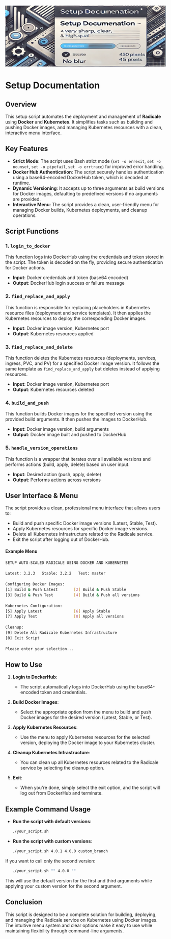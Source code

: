 ![My Image](./assets/setup.png)
# Setup Documentation

## Overview
This setup script automates the deployment and management of **Radicale** using **Docker** and **Kubernetes**. It simplifies tasks such as building and pushing Docker images, and managing Kubernetes resources with a clean, interactive menu interface.

## Key Features
- **Strict Mode**: The script uses Bash strict mode (`set -o errexit`, `set -o nounset`, `set -o pipefail`, `set -o errtrace`) for improved error handling.
- **Docker Hub Authentication**: The script securely handles authentication using a base64-encoded DockerHub token, which is decoded at runtime.
- **Dynamic Versioning**: It accepts up to three arguments as build versions for Docker images, defaulting to predefined versions if no arguments are provided.
- **Interactive Menu**: The script provides a clean, user-friendly menu for managing Docker builds, Kubernetes deployments, and cleanup operations.

## Script Functions

### 1. `login_to_docker`
This function logs into DockerHub using the credentials and token stored in the script. The token is decoded on the fly, providing secure authentication for Docker actions.
- **Input**: Docker credentials and token (base64 encoded)
- **Output**: DockerHub login success or failure message

### 2. `find_replace_and_apply`
This function is responsible for replacing placeholders in Kubernetes resource files (deployment and service templates). It then applies the Kubernetes resources to deploy the corresponding Docker images.
- **Input**: Docker image version, Kubernetes port
- **Output**: Kubernetes resources applied

### 3. `find_replace_and_delete`
This function deletes the Kubernetes resources (deployments, services, ingress, PVC, and PV) for a specified Docker image version. It follows the same template as `find_replace_and_apply` but deletes instead of applying resources.
- **Input**: Docker image version, Kubernetes port
- **Output**: Kubernetes resources deleted

### 4. `build_and_push`
This function builds Docker images for the specified version using the provided build arguments. It then pushes the images to DockerHub. 
- **Input**: Docker image version, build arguments
- **Output**: Docker image built and pushed to DockerHub

### 5. `handle_version_operations`
This function is a wrapper that iterates over all available versions and performs actions (build, apply, delete) based on user input.
- **Input**: Desired action (push, apply, delete)
- **Output**: Performs actions across versions

## User Interface & Menu

The script provides a clean, professional menu interface that allows users to:
- Build and push specific Docker image versions (Latest, Stable, Test).
- Apply Kubernetes resources for specific Docker image versions.
- Delete all Kubernetes infrastructure related to the Radicale service.
- Exit the script after logging out of DockerHub.

#### Example Menu
```bash
SETUP AUTO-SCALED RADICALE USING DOCKER AND KUBERNETES

Latest: 3.2.3   Stable: 3.2.2   Test: master

Configuring Docker Images:
[1] Build & Push Latest       [2] Build & Push Stable
[3] Build & Push Test         [4] Build & Push all versions

Kubernetes Configuration:
[5] Apply Latest              [6] Apply Stable
[7] Apply Test                [8] Apply all versions

Cleanup:
[9] Delete All Radicale Kubernetes Infrastructure
[0] Exit Script

Please enter your selection...
```

## How to Use

1. **Login to DockerHub**:
   + The script automatically logs into DockerHub using the base64-encoded token and credentials.

2. **Build Docker Images**:
   + Select the appropriate option from the menu to build and push Docker images for the desired version (Latest, Stable, or Test).

3. **Apply Kubernetes Resources**:
   + Use the menu to apply Kubernetes resources for the selected version, deploying the Docker image to your Kubernetes cluster.

4. **Cleanup Kubernetes Infrastructure**:
   + You can clean up all Kubernetes resources related to the Radicale service by selecting the cleanup option.

5. **Exit**:
   + When you're done, simply select the exit option, and the script will log out from DockerHub and terminate.

## Example Command Usage
- **Run the script with default versions**:
```bash
   ./your_script.sh
```
- **Run the script with custom versions**:
```bash
   ./your_script.sh 4.0.1 4.0.0 custom_branch
```
If you want to call only the second version:
```bash
   ./your_script.sh "" 4.0.0 ""
```
This will use the default version for the first and third arguments while applying your custom version for the second argument.

## Conclusion
This script is designed to be a complete solution for building, deploying, and managing the Radicale service on Kubernetes using Docker images. The intuitive menu system and clear options make it easy to use while maintaining flexibility through command-line arguments.
